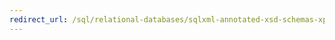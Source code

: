```yaml
---
redirect_url: /sql/relational-databases/sqlxml-annotated-xsd-schemas-xpath-queries/updategrams/using-updategrams-to-modify-data-in-sqlxml-4-0
---
```

